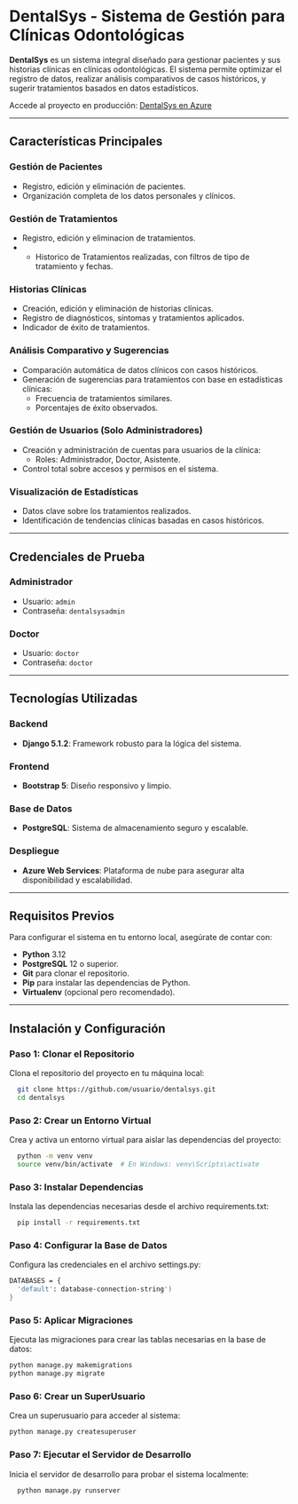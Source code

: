 # DentalSys - Sistema de Gestión para Clínicas Odontológicas

**DentalSys** es un sistema integral diseñado para gestionar pacientes y sus historias clínicas en clínicas odontológicas. El sistema permite optimizar el registro de datos, realizar análisis comparativos de casos históricos, y sugerir tratamientos basados en datos estadísticos.

Accede al proyecto en producción: [DentalSys en Azure](https://dentalsys.azurewebsites.net)

---

## **Características Principales**

### Gestión de Pacientes
- Registro, edición y eliminación de pacientes.
- Organización completa de los datos personales y clínicos.

### Gestión de Tratamientos 
- Registro, edición y eliminacion de tratamientos.
- - Historico de Tratamientos realizadas, con filtros de tipo de tratamiento y fechas.

### Historias Clínicas
- Creación, edición y eliminación de historias clínicas.
- Registro de diagnósticos, síntomas y tratamientos aplicados.
- Indicador de éxito de tratamientos.

### Análisis Comparativo y Sugerencias
- Comparación automática de datos clínicos con casos históricos.
- Generación de sugerencias para tratamientos con base en estadísticas clínicas:
  - Frecuencia de tratamientos similares.
  - Porcentajes de éxito observados.

### Gestión de Usuarios (Solo Administradores)
- Creación y administración de cuentas para usuarios de la clínica:
  - Roles: Administrador, Doctor, Asistente.
- Control total sobre accesos y permisos en el sistema.

### Visualización de Estadísticas
- Datos clave sobre los tratamientos realizados.
- Identificación de tendencias clínicas basadas en casos históricos.

---

## **Credenciales de Prueba**

### **Administrador**
- Usuario: `admin`
- Contraseña: `dentalsysadmin`

### **Doctor**
- Usuario: `doctor`
- Contraseña: `doctor`

---

## **Tecnologías Utilizadas**

### Backend
- **Django 5.1.2**: Framework robusto para la lógica del sistema.
  
### Frontend
- **Bootstrap 5**: Diseño responsivo y limpio.

### Base de Datos
- **PostgreSQL**: Sistema de almacenamiento seguro y escalable.

### Despliegue
- **Azure Web Services**: Plataforma de nube para asegurar alta disponibilidad y escalabilidad.

---

## **Requisitos Previos**

Para configurar el sistema en tu entorno local, asegúrate de contar con:
- **Python** 3.12
- **PostgreSQL** 12 o superior.
- **Git** para clonar el repositorio.
- **Pip** para instalar las dependencias de Python.
- **Virtualenv** (opcional pero recomendado).

---

## **Instalación y Configuración**

### Paso 1: Clonar el Repositorio
Clona el repositorio del proyecto en tu máquina local:

```bash
  git clone https://github.com/usuario/dentalsys.git
  cd dentalsys
```
### Paso 2: Crear un Entorno Virtual
Crea y activa un entorno virtual para aislar las dependencias del proyecto:

```bash
  python -m venv venv
  source venv/bin/activate  # En Windows: venv\Scripts\activate
```

### Paso 3: Instalar Dependencias
Instala las dependencias necesarias desde el archivo requirements.txt:

```bash
  pip install -r requirements.txt
```

### Paso 4: Configurar la Base de Datos
Configura las credenciales en el archivo settings.py:

```bash
DATABASES = {
  'default': database-connection-string')
}
```

### Paso 5: Aplicar Migraciones
Ejecuta las migraciones para crear las tablas necesarias en la base de datos:

```bash
python manage.py makemigrations
python manage.py migrate
```


### Paso 6: Crear un SuperUsuario
Crea un superusuario para acceder al sistema:

```bash
python manage.py createsuperuser
```

### Paso 7: Ejecutar el Servidor de Desarrollo
Inicia el servidor de desarrollo para probar el sistema localmente:

```bash
  python manage.py runserver
```




